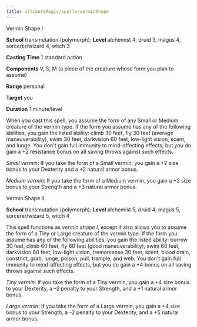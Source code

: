 ```yaml
---
title: ultimateMagic/spells/verminShape
---
```

Vermin Shape I

**School** transmutation (polymorph); **Level** alchemist 4, druid 3, magus 4, sorcerer/wizard 4, witch 3

**Casting Time** 1 standard action

**Components** V, S, M (a piece of the creature whose form you plan to assume)

**Range** personal

**Target** you

**Duration** 1 minute/level

When you cast this spell, you assume the form of any Small or Medium creature of the vermin type. If the form you assume has any of the following abilities, you gain the listed ability: climb 30 feet, fly 30 feet (average maneuverability), swim 30 feet, darkvision 60 feet, low-light vision, scent, and lunge. You don't gain full immunity to mind-affecting effects, but you do gain a +2 resistance bonus on all saving throws against such effects.

_Small vermin_: If you take the form of a Small vermin, you gain a +2 size bonus to your Dexterity and a +2 natural armor bonus.

_Medium vermin_: If you take the form of a Medium vermin, you gain a +2 size bonus to your Strength and a +3 natural armor bonus.

Vermin Shape II

**School** transmutation (polymorph); **Level** alchemist 5, druid 4, magus 5, sorcerer/wizard 5, witch 4

This spell functions as _vermin shape I_, except it also allows you to assume the form of a Tiny or Large creature of the vermin type. If the form you assume has any of the following abilities, you gain the listed ability: burrow 30 feet, climb 60 feet, fly 60 feet (good maneuverability), swim 60 feet, darkvision 60 feet, low-light vision, tremorsense 30 feet, scent, blood drain, constrict, grab, lunge, poison, pull, trample, and web. You don't gain full immunity to mind-affecting effects, but you do gain a +4 bonus on all saving throws against such effects.

_Tiny vermin_: If you take the form of a Tiny vermin, you gain a +4 size bonus to your Dexterity, a –2 penalty to your Strength, and a +1 natural armor bonus.

_Large vermin_: If you take the form of a Large vermin, you gain a +4 size bonus to your Strength, a –2 penalty to your Dexterity, and a +5 natural armor bonus.

